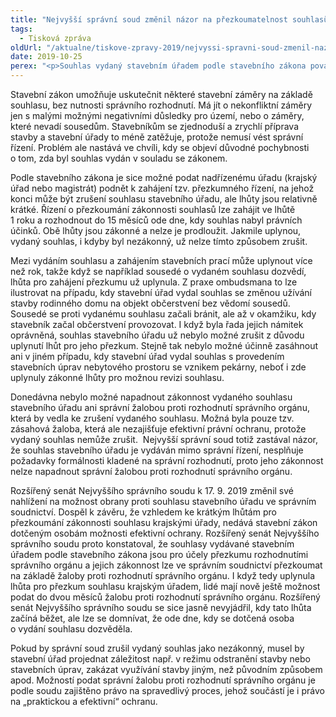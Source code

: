 ```yaml
---
title: "Nejvyšší správní soud změnil názor na přezkoumatelnost souhlasů stavebních úřadů ve správním soudnictví"
tags:
  - Tisková zpráva
oldUrl: "/aktualne/tiskove-zpravy-2019/nejvyssi-spravni-soud-zmenil-nazor-na-prezkoumatelnost-souhlasu-stavebnich-uradu-ve-spr"
date: 2019-10-25
perex: "<p>Souhlas vydaný stavebním úřadem podle stavebního zákona považuje Nejvyšší správní soud nově za rozhodnutí, proti němuž je možné bránit se správní žalobou. Zvyšuje se tím ochrana osob dotčených stavební činností a je tak zajištěno jejich právo na spravedlivý proces.</p>"
---
```


<!-- imported from the old website -->

<p>Stavební zákon umožňuje uskutečnit některé stavební záměry na základě souhlasu, bez nutnosti správního rozhodnutí. Má jít o nekonfliktní záměry jen s malými možnými negativními důsledky pro území, nebo o záměry, které nevadí sousedům. Stavebníkům se zjednoduší a zrychlí příprava stavby a stavební úřady to méně zatěžuje, protože nemusí vést správní řízení. Problém ale nastává ve chvíli, kdy se objeví důvodné pochybnosti o tom, zda byl souhlas vydán v souladu se zákonem. </p> <p>Podle stavebního zákona je sice možné podat nadřízenému úřadu (krajský úřad nebo magistrát) podnět k zahájení tzv. přezkumného řízení, na jehož konci může být zrušení souhlasu stavebního úřadu, ale lhůty jsou relativně krátké. Řízení o přezkoumání zákonnosti souhlasů lze zahájit ve lhůtě 1 roku a rozhodnout do 15 měsíců ode dne, kdy souhlas nabyl právních účinků. Obě lhůty jsou zákonné a nelze je prodloužit. Jakmile uplynou, vydaný souhlas, i kdyby byl nezákonný, už nelze tímto způsobem zrušit.</p> <p>Mezi vydáním souhlasu a zahájením stavebních prací může uplynout více než rok, takže když se například sousedé o vydaném souhlasu dozvědí, lhůta pro zahájení přezkumu už uplynula. Z praxe ombudsmana to lze ilustrovat na případu, kdy stavební úřad vydal souhlas se změnou užívání stavby rodinného domu na objekt občerstvení bez vědomí sousedů. Sousedé se proti vydanému souhlasu začali bránit, ale až v okamžiku, kdy stavebník začal občerstvení provozovat. I když byla řada jejich námitek oprávněná, souhlas stavebního úřadu už nebylo možné zrušit z důvodu uplynutí lhůt pro jeho přezkum. Stejně tak nebylo možné účinně zasáhnout ani v jiném případu, kdy stavební úřad vydal souhlas s provedením stavebních úprav nebytového prostoru se vznikem pekárny, neboť i zde uplynuly zákonné lhůty pro možnou revizi souhlasu. </p> <p>Donedávna nebylo možné napadnout zákonnost vydaného souhlasu stavebního úřadu ani správní žalobou proti rozhodnutí správního orgánu, která by vedla ke zrušení vydaného souhlasu. Možná byla pouze tzv. zásahová žaloba, která ale nezajišťuje efektivní právní ochranu, protože vydaný souhlas nemůže zrušit.  Nejvyšší správní soud totiž zastával názor, že souhlas stavebního úřadu je vydáván mimo správní řízení, nesplňuje požadavky formálnosti kladené na správní rozhodnutí, proto jeho zákonnost nelze napadnout správní žalobou proti rozhodnutí správního orgánu. </p> <p>Rozšířený senát Nejvyššího správního soudu k 17. 9. 2019 změnil své nahlížení na možnost obrany proti souhlasu stavebního úřadu ve správním soudnictví. Dospěl k závěru, že vzhledem ke krátkým lhůtám pro přezkoumání zákonnosti souhlasu krajskými úřady, nedává stavební zákon dotčeným osobám možnosti efektivní ochrany. Rozšířený senát Nejvyššího správního soudu proto konstatoval, že souhlasy vydávané stavebním úřadem podle stavebního zákona jsou pro účely přezkumu rozhodnutími správního orgánu a jejich zákonnost lze ve správním soudnictví přezkoumat na základě žaloby proti rozhodnutí správního orgánu. I když tedy uplynula lhůta pro přezkum souhlasu krajským úřadem, lidé mají nově ještě možnost podat do dvou měsíců žalobu proti rozhodnutí správního orgánu. Rozšířený senát Nejvyššího správního soudu se sice jasně nevyjádřil, kdy tato lhůta začíná běžet, ale lze se domnívat, že ode dne, kdy se dotčená osoba o vydání souhlasu dozvěděla.</p> <p>Pokud by správní soud zrušil vydaný souhlas jako nezákonný, musel by stavební úřad projednat záležitost např. v režimu odstranění stavby nebo stavebních úprav, zakázat využívání stavby jiným, než původním způsobem apod. Možností podat správní žalobu proti rozhodnutí správního orgánu je podle soudu zajištěno právo na spravedlivý proces, jehož součástí je i právo na „praktickou a efektivní“ ochranu.</p>
